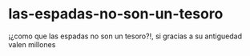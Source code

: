 # las-espadas-no-son-un-tesoro
¡¿como que las espadas no son un tesoro?!, si gracias a su antiguedad valen millones
